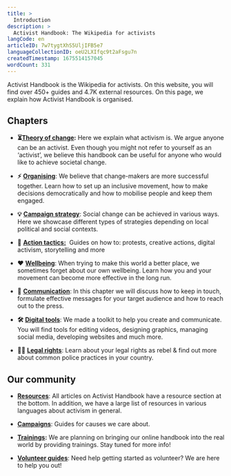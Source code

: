 ```yaml
---
title: >
  Introduction 
description: >
  Activist Handbook: The Wikipedia for activists
langCode: en
articleID: 7w7tygtXhS5UljIFB5e7
languageCollectionID: oeU2LXIfqc9t2aFsgu7n
createdTimestamp: 1675514157045
wordCount: 331
---
```


Activist Handbook is the Wikipedia for activists. On this website, you will find over 450+ guides and 4.7K external resources. On this page, we explain how Activist Handbook is organised.

## **Chapters**

-   **⏳**[**Theory of change**](/theory)**:** Here we explain what activism is. We argue anyone can be an activist. Even though you might not refer to yourself as an ‘activist’, we believe this handbook can be useful for anyone who would like to achieve societal change.
    
-   **⚡️** [**Organising**](/organising): We believe that change-makers are more successful together. Learn how to set up an inclusive movement, how to make decisions democratically and how to mobilise people and keep them engaged.
    
-   **💡** [**Campaign strategy**](/strategy): Social change can be achieved in various ways. Here we showcase different types of strategies depending on local political and social contexts.
    
-   **📣** [**Action tactics:**](/tactics)  Guides on how to: protests, creative actions, digital activism, storytelling and more
    
-   **❤️** [**Wellbeing**](/wellbeing): When trying to make this world a better place, we sometimes forget about our own wellbeing. Learn how you and your movement can become more effective in the long run.
    
-   **💬** [**Communication**](/communication): In this chapter we will discuss how to keep in touch, formulate effective messages for your target audience and how to reach out to the press.
    
-   **🛠** [**Digital tools**](/tools): We made a toolkit to help you create and communicate. You will find tools for editing videos, designing graphics, managing social media, developing websites and much more.
    
-   🧑‍⚖️ [**Legal rights**](/rights): Learn about your legal rights as rebel & find out more about common police practices in your country.
    

## **Our community**

-   [**Resources**](/resources): All articles on Activist Handbook have a resource section at the bottom. In addition, we have a large list of resources in various languages about activism in general.
    
-   [**Campaigns**](/campaigns): Guides for causes we care about. 
    
-   [**Trainings**](/trainings)**:** We are planning on bringing our online handbook into the real world by providing trainings. Stay tuned for more info!
    
-   [**Volunteer guides**](/support): Need help getting started as volunteer? We are here to help you out!